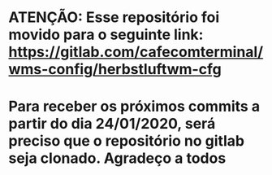 # ATENÇÃO: Esse repositório foi movido para o seguinte link: https://gitlab.com/cafecomterminal/wms-config/herbstluftwm-cfg
# Para receber os próximos commits a partir do dia 24/01/2020, será preciso que o repositório no gitlab seja clonado. Agradeço a todos

